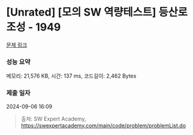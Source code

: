 # [Unrated] [모의 SW 역량테스트] 등산로 조성 - 1949 

[문제 링크](https://swexpertacademy.com/main/code/problem/problemDetail.do?contestProbId=AV5PoOKKAPIDFAUq) 

### 성능 요약

메모리: 21,576 KB, 시간: 137 ms, 코드길이: 2,462 Bytes

### 제출 일자

2024-09-06 16:09



> 출처: SW Expert Academy, https://swexpertacademy.com/main/code/problem/problemList.do